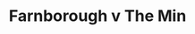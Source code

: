 ---
year: "1995"
serialNumber: "0185" 
game: "Farnborough"
title: "Farnborough v The Min"
gameLocation: "Farnborough"
gameDate: ""
result: ""
resultType: ""
type: "game"
---